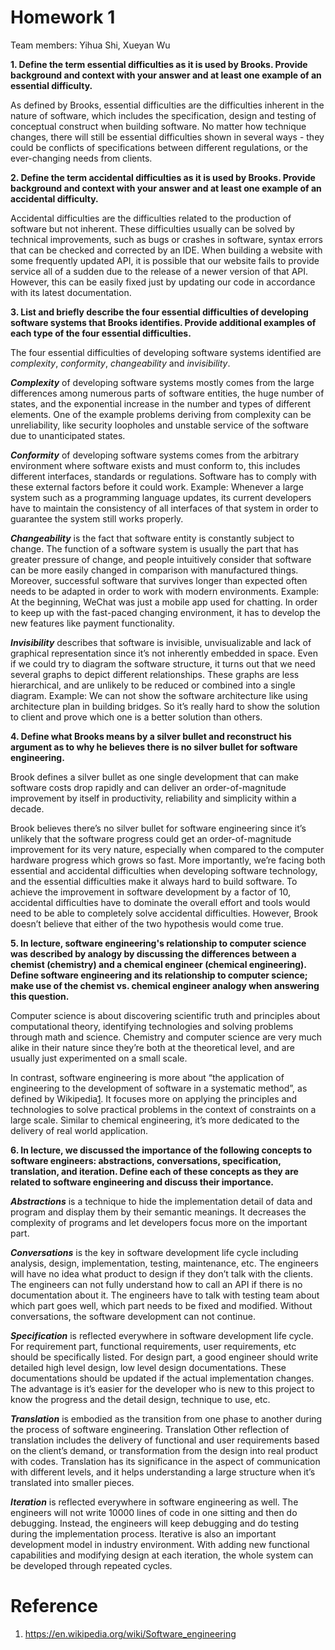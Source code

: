 # Homework 1
Team members: Yihua Shi, Xueyan Wu

**1. Define the term essential difficulties as it is used by Brooks. Provide background and context with your answer and at least one example of an essential difficulty.**

As defined by Brooks, essential difficulties are the difficulties inherent in the nature of software, which includes the specification, design and testing of conceptual construct when building software. No matter how technique changes, there will still be essential difficulties shown in several ways - they could be conflicts of specifications between different regulations, or the ever-changing needs from clients. 
 
**2. Define the term accidental difficulties as it is used by Brooks. Provide background and context with your answer and at least one example of an accidental difficulty.**

Accidental difficulties are the difficulties related to the production of software but not inherent. These difficulties usually can be solved by technical improvements, such as bugs or crashes in software, syntax errors that can be checked and corrected by an IDE. When building a website with some frequently updated API, it is possible that our website fails to provide service all of a sudden due to the release of a newer version of that API. However, this can be easily fixed just by updating our code in accordance with its latest documentation.

**3. List and briefly describe the four essential difficulties of developing software systems that Brooks identifies. Provide additional examples of each type of the four essential difficulties.**

The four essential difficulties of developing software systems identified are *complexity*, *conformity*, *changeability* and *invisibility*.

***Complexity*** of developing software systems mostly comes from the large differences among numerous parts of software entities, the huge number of states, and the exponential increase in the number and types of different elements. One of the example problems deriving from complexity can be unreliability, like security loopholes and unstable service of the software due to unanticipated states.

***Conformity*** of developing software systems comes from the arbitrary environment where software exists and must conform to, this includes different interfaces, standards or regulations. Software has to comply with these external factors before it could work.
Example:
Whenever a large system such as a programming language updates, its current developers have to maintain the consistency of all interfaces of that system in order to guarantee the system still works properly.

***Changeability*** is the fact that software entity is constantly subject to change. The function of a software system is usually the part that has greater pressure of change, and people intuitively consider that software can be more easily changed in comparison with manufactured things. Moreover, successful software that survives longer than expected often needs to be adapted in order to work with modern environments.
Example:
At the beginning, WeChat was just a mobile app used for chatting. In order to keep up with the fast-paced changing environment, it has to develop the new features like payment functionality.

***Invisibility*** describes that software is invisible, unvisualizable and lack of graphical representation since it’s not inherently embedded in space. Even if we could try to diagram the software structure, it turns out that we need several graphs to depict different relationships. These graphs are less hierarchical, and are unlikely to be reduced or combined into a single diagram.
Example: 
We can not show the software architecture like using architecture plan in building bridges. So it’s really hard to show the solution to client and prove which one is a better solution than others.

**4. Define what Brooks means by a silver bullet and reconstruct his argument as to why he believes there is no silver bullet for software engineering.**

Brook defines a silver bullet as one single development that can make software costs drop rapidly and can deliver an order-of-magnitude improvement by itself in productivity, reliability and simplicity within a decade. 

Brook believes there’s no silver bullet for software engineering since it’s unlikely that the software progress could get an order-of-magnitude improvement for its very nature, especially when compared to the computer hardware progress which grows so fast. More importantly, we’re facing both essential and accidental difficulties when developing software technology, and the essential difficulties make it always hard to build software. To achieve the improvement in software development by a factor of 10, accidental difficulties have to dominate the overall effort and tools would need to be able to completely solve accidental difficulties. However, Brook doesn’t believe that either of the two hypothesis would come true.

**5. In lecture, software engineering's relationship to computer science was described by analogy by discussing the differences between a chemist (chemistry) and a chemical engineer (chemical engineering). Define software engineering and its relationship to computer science; make use of the chemist vs. chemical engineer analogy when answering this question.**

Computer science is about discovering scientific truth and principles about computational theory, identifying technologies and solving problems through math and science. Chemistry and computer science are very much alike in their nature since they’re both at the theoretical level, and are usually just experimented on a small scale.

In contrast, software engineering is more about “the application of engineering to the development of software in a systematic method”, as defined by Wikipedia[1](https://en.wikipedia.org/wiki/Software_engineering). It focuses more on applying the principles and technologies to solve practical problems in the context of constraints on a large scale. Similar to chemical engineering, it’s more dedicated to the delivery of real world application.

**6. In lecture, we discussed the importance of the following concepts to software engineers: abstractions, conversations, specification, translation, and iteration. Define each of these concepts as they are related to software engineering and discuss their importance.**

***Abstractions*** is a technique to hide the implementation detail of data and program and display them by their semantic meanings. It decreases the complexity of programs and let developers focus more on the important part.

***Conversations*** is the key in software development life cycle including analysis, design, implementation, testing, maintenance, etc. The engineers will have no idea what product to design if they don’t talk with the clients. The engineers can not fully understand how to call an API if there is no documentation about it. The engineers have to talk with testing team about which part goes well, which part needs to be fixed and modified. Without conversations, the software development can not continue. 

***Specification*** is reflected everywhere in software development life cycle. For requirement part, functional requirements, user requirements, etc should be specifically listed. For design part, a good engineer should write detailed high level design, low level design documentations. These documentations should be updated if the actual implementation changes. The advantage is it’s easier for the developer who is new to this project to know the progress and the detail design, technique to use, etc.

***Translation*** is embodied as the transition from one phase to another during the process of software engineering. Translation Other reflection of translation includes the delivery of functional and user requirements based on the client’s demand, or transformation from the design into real product with codes. Translation has its significance in the aspect of communication with different levels, and it helps understanding a large structure when it’s translated into smaller pieces.

***Iteration*** is reflected everywhere in software engineering as well. The engineers will not write 10000 lines of code in one sitting and then do debugging. Instead, the engineers will keep debugging and do testing during the implementation process. Iterative is also an important development model in industry environment. With adding new functional capabilities and modifying design at each iteration, the whole system can be developed through repeated cycles. 

# Reference 
1. https://en.wikipedia.org/wiki/Software_engineering
